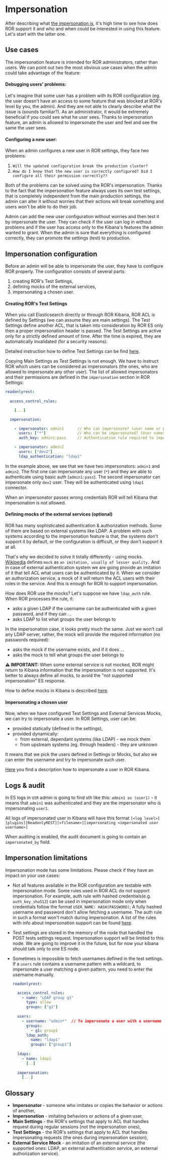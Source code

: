 # Impersonation 

After describing what [the impersonation is](../kibana.md#impersonate), it's high time to see how does ROR support it and who and when could be interested in using this feature. Let's start with the latter one.

## Use cases

The impersonation feature is intended for ROR administrators, rather than users. We can point out two the most obvious use cases when the admin could take advantage of the feature:

#### Debugging users' problems:

Let's imagine that some user has a problem with its ROR configuration (eg. the user doesn't have an access to some feature that was blocked at ROR's level by you, the admin). And they are not able to clearly describe what the issue is (sounds familiar?). As an administrator, it would be extremely beneficial if you could see what he user sees. Thanks to impersonation feature, an admin is allowed to impersonate the user and feel and see the same the user sees. 

#### Configuring a new user:

When an admin configures a new user in ROR settings, they face two problems:

1. `Will the updated configuration break the production cluster?`
1. `How do I know that the new user is correctly configured? Did I configure all their permission correctly??`

Both of the problems can be solved using the ROR's impersonation. Thanks to the fact that the impersonation feature always uses its own test settings, that is completely independent from the main production settings, the admin can alter it without worries that their actions will break something and users won't be able to do their job. 

Admin can add the new user configuration without worries and then test it by impersonate the user. They can check if the user can log in without problems and if the user has access only to the Kibana's features the admin wanted to grant. When the admin is sure that everything is configured correctly, they can promote the settings (test) to production. 

## Impersonation configuration

Before an admin will be able to impersonate the user, they have to configure ROR properly. The configuration consists of several parts:

1. creating ROR's Test Settings,
2. defining mocks of the external services,
3. impersonating a chosen user.

#### Creating ROR's Test Settings

When you call Elasticsearch directly or through ROR Kibana, ROR ACL is defined by Settings (we can assume they are main settings). The Test Settings define another ACL, that is taken into consideration by ROR ES only then a proper impersonation header is passed. The Test Settings are active only for a strictly defined amount of time. After the time is expired, they are automatically invalidated (for a security reasons). 

Detailed instruction how to define Test Settings can be find [here](../examples/impersonation/test-settings-ui.md).

Copying Main Settings as Test Settings is not enough. We have to instruct ROR which users can be considered as impersonators (the ones, who are allowed to impersonate any other user). The list of allowed impersonators and their permissions are defined in the `impersonation` section in ROR Settings:

```yaml
readonlyrest:
  
  access_control_rules:

    [...]

  impersonation:

    - impersonator: admin1      // Who can impersonate? (user name or pattern)
      users: ["*"]              // Who can be impersonated? (User names or patterns)
      auth_key: admin1:pass     // Authentication rule required to impersonate (any authentication rule can be used here)

    - impersonator: admin2
      users: ["dev2"]
      ldap_authentication: "ldap1"
```

In the example above, we see that we have two impersonators: `admin1` and `admin2`. The first one can impersonate any user (`*`) and they are able to authenticate using basic auth (`admin1:pass`). The second impersonator can impersonate only `dev2` user. They will be authenticated using `ldap1` connector.

When an impersonator passes wrong credentials ROR will tell Kibana that impersonation is not allowed.

#### Defining mocks of the external services (optional)

ROR has many sophisticated authentication & authorization methods. Some of them are based on external systems like LDAP. A problem with such systems according to the impersonation feature is that, the systems don't support it by default, or the configuration is difficult, or they don't support it at all. 

That's why we decided to solve it totally differently - using mocks. [Wikipedia](https://en.wiktionary.org/wiki/mock) defines `mock` as `an imitation, usually of lesser quality.` And in case of external authentication system we are going provide an imitation of it that tell ACL what users can be authenticated by it. When we consider an authorization service, a mock of it will return the ACL users with their roles in the service. And this is enough for ROR to support impersonation. 

How does ROR use the mocks? Let's suppose we have `ldap_auth` rule. When ROR processes the rule, it:
* asks a given LDAP if the username can be authenticated with a given password, and if they can ...
* asks LDAP to list what groups the user belongs to

In the impersonation case, it looks pretty much the same. Just we won't call any LDAP server, rather, the mock will provide the required information (no passwords required):
* asks the mock if the username exists, and if it does ...
* asks the mock to tell what groups the user belongs to

**⚠️ IMPORTANT:** When some external service is not mocked, ROR might return to Kibana information that the impersonation is not supported. It's better to always define all mocks, to avoid the "not supported impersonation" ES response.

How to define mocks in Kibana is described [here](../examples/impersonation/external-services-mocks-ui.md).

#### Impersonating a chosen user

Now, when we have configured Test Settings and External Services Mocks, we can try to impersonate a user. In ROR Settings, user can be:
* provided statically (defined in the settings),
* provided dynamically:
   * from external, dependant systems (like LDAP) - we mock them
   * from upstream systems (eg. through headers) - they are unknown

It means that we pick the users defined in Settings or Mocks, but also we can enter the username and try to impersonate such user.

[Here](../examples/impersonation/impersonate-user-ui.md) you find a description how to impersonate a user in ROR Kibana.

## Logs & audit

In ES logs in `USR` admin is going to find sth like this: `admin1 as (user1)` - it means that `admin1` was authenticated and they are the impersonator who is impersonating `user1`. 

All logs of impersonated user in Kibana will have this format `[<log level>][plugins][ReadonlyREST][<filename>][impersonating <impersonated user username>]`

When auditing is enabled, the audit document is going to contain an `impersonated_by` field.

## Impersonation limitations

Impersonation mode has some limitations. Please check if they have an impact on your use cases:

* Not all features available in the ROR configuration are testable with impersonation mode.
Some rules used in ROR ACL do not support impersonation. For example, auth rule with hashed credentials(e.g. `auth_key_sha512`) can be used in impersonation mode only when credentials follow the format `USER_NAME: HASH(PASSWORD)`; A fully hashed username and password don't allow fetching a username. The auth rule in such a format won't match during impersonation.
A list of the rules with info about impersonation support can be found [here](../elasticsearch.md#rules).

* Test settings are stored in the memory of the node that handled the POST tests settings request.
Impersonation support will be limited to this node. We are going to improve it in the future, but for now your kibana should talk only to one ES node.

* Sometimes is impossible to fetch usernames defined in the test settings.
If a `users` rule contains a username pattern with a wildcard, to impersonate a user matching a given pattern, you need to enter the username manually.

  ```yaml
  readonlyrest:

    access_control_rules:
      - name: "LDAP group g1"
        type: allow
        groups: ["g1"]
      
    users:
      - username: "admin*"  // To impersonate a user with a username matching 'admin*' you need to enter the username manually, like 'admin123'
        groups:
          - g1: group1
        ldap_auth:
          name: "ldap1"
          groups: ["group1"]
        
    ldaps:
      - name: ldap1
        [..]
        
    impersonation:
      [...]
  ```

## Glossary

* **Impersonator** - someone who imitates or copies the behavior or actions of another,
* **Impersonation** - imitating behaviors or actions of a given user,
* **Main Settings** - the ROR's settings that apply to ACL that handles request during regular sessions (not the impersonation ones),
* **Test Settings** - the ROR's settings that apply to ACL that handles impersonating requests (the ones during impersonation session),
* **External Service Mock** - an imitation of an external service (the supported ones: LDAP, an external authentication service, an external authorization service).